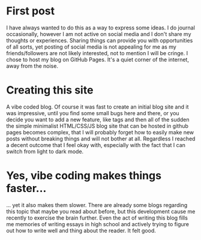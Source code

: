 # First post

I have always wanted to do this as a way to express some ideas. I do journal occasionally, however I am not active on social media and I don't share my thoughts or experiences. Sharing things can provide you with opportunities of all sorts, yet posting of social media is not appealing for me as my friends/followers are not likely interested, not to mention I will be cringe. I chose to host my blog on GitHub Pages. It's a quiet corner of the internet, away from the noise.


# Creating this site
A vibe coded blog. Of course it was fast to create an initial blog site and it was impressive, until you find some small bugs here and there, or you decide you want to add a new feature, like tags and then all of the sudden the simple minimalist HTML/CSS/JS blog site that can be hosted in github pages becomes complex, that I will probably forget how to easily make new posts without breaking things and will not bother at all. Regardless I reached a decent outcome that I feel okay with, especially with the fact that I can switch from light to dark mode.
<br>

# Yes, vibe coding makes things faster...
... yet it also makes them slower. There are already some blogs regarding this topic that maybe you read about before, but this development cause me recently to exercise the brain further. Even the act of writing this blog fills me memories of writing essays in high school and actively trying to figure out how to write well and thing about the reader. It felt good. 




